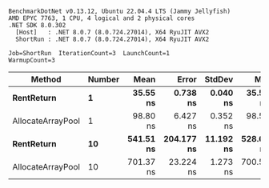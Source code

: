 ```

BenchmarkDotNet v0.13.12, Ubuntu 22.04.4 LTS (Jammy Jellyfish)
AMD EPYC 7763, 1 CPU, 4 logical and 2 physical cores
.NET SDK 8.0.302
  [Host]   : .NET 8.0.7 (8.0.724.27014), X64 RyuJIT AVX2
  ShortRun : .NET 8.0.7 (8.0.724.27014), X64 RyuJIT AVX2

Job=ShortRun  IterationCount=3  LaunchCount=1  
WarmupCount=3  

```
| Method            | Number | Mean      | Error      | StdDev    | Min       | Max       | Allocated |
|------------------ |------- |----------:|-----------:|----------:|----------:|----------:|----------:|
| **RentReturn**        | **1**      |  **35.55 ns** |   **0.738 ns** |  **0.040 ns** |  **35.52 ns** |  **35.59 ns** |         **-** |
| AllocateArrayPool | 1      |  98.80 ns |   6.427 ns |  0.352 ns |  98.54 ns |  99.20 ns |         - |
| **RentReturn**        | **10**     | **541.51 ns** | **204.177 ns** | **11.192 ns** | **528.63 ns** | **548.88 ns** |         **-** |
| AllocateArrayPool | 10     | 701.37 ns |  23.224 ns |  1.273 ns | 700.59 ns | 702.84 ns |         - |

